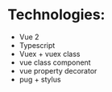 # Technologies:

- Vue 2
- Typescript
- Vuex + vuex class
- vue class component
- vue property decorator
- pug + stylus
